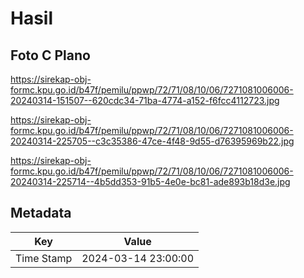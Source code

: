 # Hasil

## Foto C Plano

https://sirekap-obj-formc.kpu.go.id/b47f/pemilu/ppwp/72/71/08/10/06/7271081006006-20240314-151507--620cdc34-71ba-4774-a152-f6fcc4112723.jpg

https://sirekap-obj-formc.kpu.go.id/b47f/pemilu/ppwp/72/71/08/10/06/7271081006006-20240314-225705--c3c35386-47ce-4f48-9d55-d76395969b22.jpg

https://sirekap-obj-formc.kpu.go.id/b47f/pemilu/ppwp/72/71/08/10/06/7271081006006-20240314-225714--4b5dd353-91b5-4e0e-bc81-ade893b18d3e.jpg


## Metadata

| Key        | Value               |
| ---------- | ------------------- |
| Time Stamp | 2024-03-14 23:00:00 |



